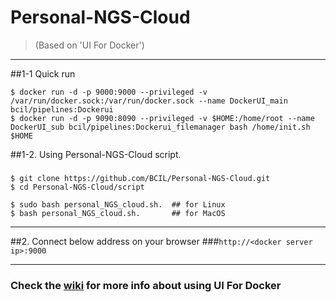 # Personal-NGS-Cloud
> (Based on 'UI For Docker')

----
##1-1 Quick run
```
$ docker run -d -p 9000:9000 --privileged -v /var/run/docker.sock:/var/run/docker.sock --name DockerUI_main bcil/pipelines:Dockerui
$ docker run -d -p 9090:8090 --privileged -v $HOME:/home/root --name DockerUI_sub bcil/pipelines:Dockerui_filemanager bash /home/init.sh $HOME
```

##1-2. Using Personal-NGS-Cloud script.
###
```
$ git clone https://github.com/BCIL/Personal-NGS-Cloud.git
$ cd Personal-NGS-Cloud/script

$ sudo bash personal_NGS_cloud.sh.  ## for Linux
$ bash personal_NGS_cloud.sh.  	    ## for MacOS
```
----
##2. Connect below address on your browser
###`http://<docker server ip>:9000`

----
### Check the [wiki](https://github.com/kevana/uifordocker/wiki) for more info about using UI For Docker

